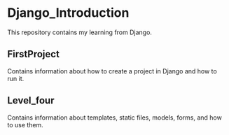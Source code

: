 # Django_Introduction
This repository contains my learning from Django.

## FirstProject 
Contains information about how to create a project in Django and how to run it.

## Level_four
Contains information about templates, static files, models, forms, and how to use them.
